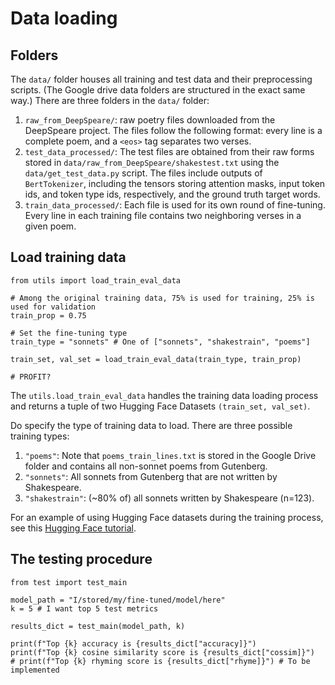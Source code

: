 # Data loading

## Folders
The `data/` folder houses all training and test data and their preprocessing scripts. (The Google drive data folders are structured in the exact same way.) There are three folders in the `data/` folder:

1. `raw_from_DeepSpeare/`: raw poetry files downloaded from the DeepSpeare project. The files follow the following format: every line is a complete poem, and a `<eos>` tag separates two verses. 
2. `test_data_processed/`: The test files are obtained from their raw forms stored in `data/raw_from_DeepSpeare/shakestest.txt` using the `data/get_test_data.py` script. The files include outputs of `BertTokenizer`, including the tensors storing attention masks, input token ids, and token type ids, respectively, and the ground truth target words. 
3. `train_data_processed/`: Each file is used for its own round of fine-tuning. Every line in each training file contains two neighboring verses in a given poem. 

## Load training data

```
from utils import load_train_eval_data

# Among the original training data, 75% is used for training, 25% is used for validation
train_prop = 0.75

# Set the fine-tuning type 
train_type = "sonnets" # One of ["sonnets", "shakestrain", "poems"]

train_set, val_set = load_train_eval_data(train_type, train_prop)

# PROFIT?
```

The `utils.load_train_eval_data` handles the training data loading process and returns a tuple of two Hugging Face Datasets `(train_set, val_set)`. 

Do specify the type of training data to load. There are three possible training types:
1. `"poems"`: Note that `poems_train_lines.txt` is stored in the Google Drive folder and contains all non-sonnet poems from Gutenberg. 
2. `"sonnets"`: All sonnets from Gutenberg that are not written by Shakespeare. 
3. `"shakestrain"`: (~80% of) all sonnets written by Shakespeare (n=123). 

For an example of using Hugging Face datasets during the training process, see this [Hugging Face tutorial](https://huggingface.co/learn/nlp-course/chapter7/3?fw=pt#fine-tuning-distilbert-with-the-trainer-api). 

## The testing procedure

```
from test import test_main

model_path = "I/stored/my/fine-tuned/model/here"
k = 5 # I want top 5 test metrics

results_dict = test_main(model_path, k)

print(f"Top {k} accuracy is {results_dict["accuracy]}")
print(f"Top {k} cosine similarity score is {results_dict["cossim]}")
# print(f"Top {k} rhyming score is {results_dict["rhyme]}") # To be implemented
```

